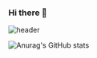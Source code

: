 ### Hi there 👋

![header](https://capsule-render.vercel.app/api?type=shark&color=33D1FF&height=300&section=header&text=Hello&fontSize=90)

![Anurag's GitHub stats](https://github-readme-stats.vercel.app/api?username=namewhat99&show_icons=true&theme=radical)

<!--
**namewhat99/namewhat99** is a ✨ _special_ ✨ repository because its `README.md` (this file) appears on your GitHub profile.

Here are some ideas to get you started:

- 🔭 I’m currently working on ...
- 🌱 I’m currently learning ...
- 👯 I’m looking to collaborate on ...
- 🤔 I’m looking for help with ...
- 💬 Ask me about ...
- 📫 How to reach me: ...
- 😄 Pronouns: ...
- ⚡ Fun fact: ...
-->
